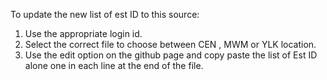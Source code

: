 To update the new list of est ID to this source:

1. Use the appropriate login id.
1. Select the correct file to choose between CEN , MWM or YLK location.
1. Use the edit option on the github page and copy paste the list of Est ID alone one in each line at the end of the file.